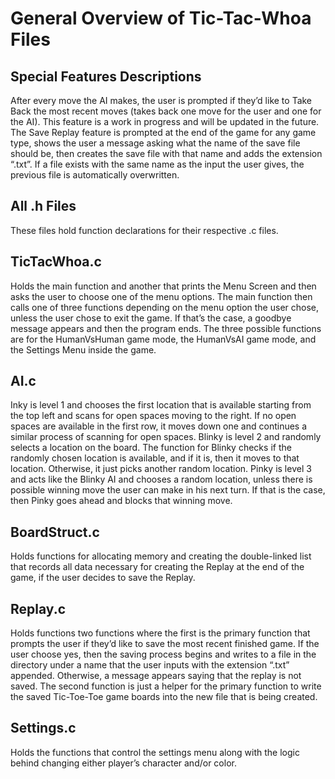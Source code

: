# General Overview of Tic-Tac-Whoa Files

## Special Features Descriptions
After every move the AI makes, the user is prompted if they’d like to 
Take Back the most recent moves (takes back one move for
the user and one for the AI). This feature is a work in progress and will
be updated in the future. The Save Replay feature is prompted at the
end of the game for any game type, shows the user a message
asking what the name of the save file should be, then creates the save file
with that name and adds the extension “.txt”. If a file exists with the
same name as the input the user gives, the previous file is automatically
overwritten.

## All .h Files
These files hold function declarations for their respective .c files.

## TicTacWhoa.c
Holds the main function and another that prints the 
Menu Screen and then asks the user to choose one of the menu options. The
main function then calls one of three functions depending on the menu 
option the user chose, unless the user chose to exit the game.
If that’s the case, a goodbye message appears and then the program ends.
The three possible functions are for the HumanVsHuman game mode, the HumanVsAI
game mode, and the Settings Menu inside the game.

## AI.c
Inky is level 1 and chooses the first location that is available starting from
the top left and scans for open spaces moving to the right. If no open spaces
are available in the first row, it moves down one and continues a similar
process of scanning for open spaces. Blinky is level 2 and randomly selects a
location on the board. The function for Blinky checks if the randomly chosen
location is available, and if it is, then it moves to that location.
Otherwise, it just picks another random location. Pinky is level 3 and acts
like the Blinky AI and chooses a random location, unless there is possible
winning move the user can make in his next turn. If that is the case,
then Pinky goes ahead and blocks that winning move.

## BoardStruct.c
Holds functions for allocating memory and creating the double-linked
list that records all data necessary for creating the Replay at
the end of the game, if the user decides to save the Replay.

## Replay.c
Holds functions two functions where the first is the primary function
that prompts the user if they’d like to save the most recent finished 
game. If the user choose yes, then the saving process begins and writes
to a file in the directory under a name that the user inputs with the extension
“.txt” appended. Otherwise, a message appears saying that the replay is
not saved. The second function is just a helper for the primary function
to write the saved Tic-Toe-Toe game boards into the new file that is being
created.

## Settings.c
Holds the functions that control the settings menu along with the logic
behind changing either player’s character and/or color.
